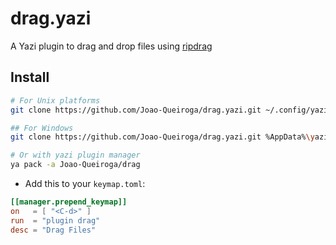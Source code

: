 # drag.yazi

A Yazi plugin to drag and drop files using [ripdrag](https://github.com/nik012003/ripdrag)

## Install

```sh
# For Unix platforms
git clone https://github.com/Joao-Queiroga/drag.yazi.git ~/.config/yazi/plugins/ripdrag.yazi

## For Windows
git clone https://github.com/Joao-Queiroga/drag.yazi.git %AppData%\yazi\config\plugins\ripdrag.yazi

# Or with yazi plugin manager
ya pack -a Joao-Queiroga/drag
```

- Add this to your `keymap.toml`:

```toml
[[manager.prepend_keymap]]
on   = [ "<C-d>" ]
run  = "plugin drag"
desc = "Drag Files"
```
